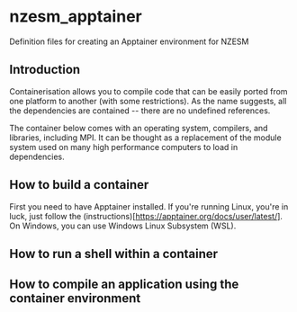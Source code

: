# nzesm_apptainer
Definition files for creating an Apptainer environment for NZESM

## Introduction

Containerisation allows you to compile code that can be easily ported from one platform to another (with some restrictions). As the name suggests, all the dependencies are contained -- there are no undefined references.

The container below comes with an operating system, compilers, and libraries, including MPI. It can be thought as a replacement of the 
module system used on many high performance computers to load in dependencies. 

## How to build a container

First you need to have Apptainer installed. If you're running Linux, you're in luck, just follow the (instructions)[https://apptainer.org/docs/user/latest/]. On Windows, you can use Windows Linux Subsystem (WSL).



## How to run a shell within a container

## How to compile an application using the container environment
